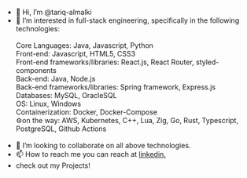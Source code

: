 - 👋 Hi, I’m @tariq-almalki
- 👀 I’m interested in full-stack engineering, specifically in the following technologies:<br/><br/>
Core Languages: Java, Javascript, Python<br/>
Front-end: Javascript, HTML5, CSS3<br/>
Front-end frameworks/libraries: React.js, React Router, styled-components<br/>
Back-end: Java, Node.js<br/>
Back-end frameworks/libraries: Spring framework, Express.js<br/>
Databases: MySQL, OracleSQL<br/>
OS: Linux, Windows <br/>
Containerization: Docker, Docker-Compose<br/>
⚙️on the way: AWS, Kubernetes, C++, Lua, Zig, Go, Rust, Typescript, PostgreSQL, Github Actions<br/><br/>
- 💞️ I’m looking to collaborate on all above technologies.<br/>
- 📫 How to reach me you can reach at <a href="https://www.linkedin.com/in/e-tariq-almalki" title="About Me">linkedin.</a><br/>
- check out my Projects!<br/>

<!---
tariq-almalki/tariq-almalki is a ✨ special ✨ repository because its `README.md` (this file) appears on your GitHub profile.
You can click the Preview link to take a look at your changes.
--->
